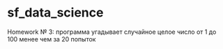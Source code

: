 # sf_data_science
Homework № 3: программа угадывает случайное целое число от 1 до 100 менее чем за 20 попыток
